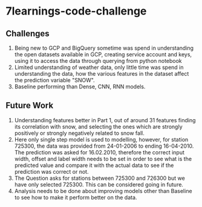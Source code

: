 # 7learnings-code-challenge

## Challenges 
1. Being new to GCP and BigQuery sometime was spend in understanding the open datasets available in GCP, creating service account and keys, using it to access the data through querying from python notebook 
2. Limited understanding of weather data, only little time was spend in understanding the data, how the various features in the dataset affect the prediction variable "SNOW". 
3. Baseline performing than Dense, CNN, RNN models. 

## Future Work 
1. Understanding features better in Part 1, out of around 31 features finding its correlation with snow, and selecting the ones which are strongly positively or strongly negatively related to snow fall. 
2. Here only single step model is used to modelling, however, for station 725300, the data was provided from 24-01-2006 to ending 16-04-2010. The prediction was asked for 16.02.2010, therefore the correct input width, offset and label width needs to be set in order to see what is the predicted value and compare it with the actual data to see if the prediction was correct or not. 
3. The Question asks for stations between 725300 and 726300 but we have only selected 725300. This can be considered going in future. 
4. Analysis needs to be done about improving models other than Baseline to see how to make it perform better on the data. 
